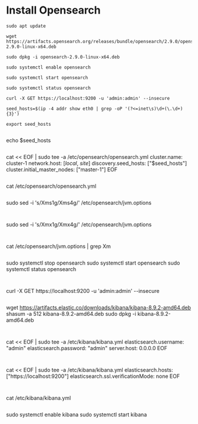 # Install Opensearch
```
sudo apt update
```


```
wget https://artifacts.opensearch.org/releases/bundle/opensearch/2.9.0/opensearch-2.9.0-linux-x64.deb
```

```
sudo dpkg -i opensearch-2.9.0-linux-x64.deb
```

```
sudo systemctl enable opensearch
```

```
sudo systemctl start opensearch
```

```
sudo systemctl status opensearch
```

```
curl -X GET https://localhost:9200 -u 'admin:admin' --insecure
```

```
seed_hosts=$(ip -4 addr show eth0 | grep -oP '(?<=inet\s)\d+(\.\d+){3}')
```

```
export seed_hosts


```
echo $seed_hosts
```

```
cat << EOF | sudo tee -a /etc/opensearch/opensearch.yml
cluster.name: cluster-1
network.host: [_local_, _site_]
discovery.seed_hosts: ["$seed_hosts"]
cluster.initial_master_nodes: ["master-1"]
EOF
```

```
cat /etc/opensearch/opensearch.yml
```

```
sudo sed -i 's/Xms1g/Xms4g/' /etc/opensearch/jvm.options
```


```
sudo sed -i 's/Xmx1g/Xmx4g/' /etc/opensearch/jvm.options
```


```
cat /etc/opensearch/jvm.options | grep Xm
```

```
sudo systemctl stop opensearch
sudo systemctl start opensearch
sudo systemctl status opensearch
```


```
curl -X GET https://localhost:9200 -u 'admin:admin' --insecure
```

```
wget https://artifacts.elastic.co/downloads/kibana/kibana-8.9.2-amd64.deb
shasum -a 512 kibana-8.9.2-amd64.deb 
sudo dpkg -i kibana-8.9.2-amd64.deb
```


```
cat << EOF | sudo tee -a /etc/kibana/kibana.yml
elasticsearch.username: "admin"
elasticsearch.password: "admin"
server.host: 0.0.0.0
EOF
```


```
cat << EOF | sudo tee -a /etc/kibana/kibana.yml
elasticsearch.hosts: ["https://localhost:9200"]
elasticsearch.ssl.verificationMode: none
EOF
```


```
cat /etc/kibana/kibana.yml
```

```
sudo systemctl enable kibana
sudo systemctl start kibana
```
